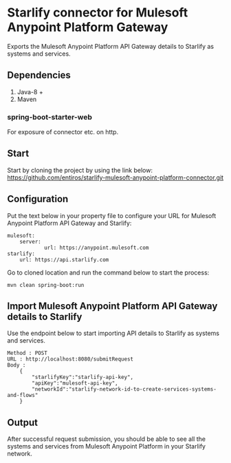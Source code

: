 # Starlify connector for Mulesoft Anypoint Platform Gateway
Exports the Mulesoft Anypoint Platform API Gateway details to Starlify as systems and services.

## Dependencies
1. Java-8 +
2. Maven

### spring-boot-starter-web
For exposure of connector etc. on http.

## Start
Start by cloning the project by using the link below:   
https://github.com/entiros/starlify-mulesoft-anypoint-platform-connector.git

## Configuration
Put the text below in your property file to configure your URL for Mulesoft Anypoint Platform API Gateway and Starlify:

```
mulesoft:
	server:
    		url: https://anypoint.mulesoft.com
starlify:
  	url: https://api.starlify.com
```

Go to cloned location and run the command below to start the process:

```
mvn clean spring-boot:run
```

## Import Mulesoft Anypoint Platform API Gateway details to Starlify
Use the endpoint below to start importing API details to Starlify as systems and services.
```
Method : POST
URL : http://localhost:8080/submitRequest
Body : 
	{
		"starlifyKey":"starlify-api-key",
		"apiKey":"mulesoft-api-key",
		"networkId":"starlify-network-id-to-create-services-systems-and-flows"
	}
```

## Output
After successful request submission, you should be able to see all the systems and services from Mulesoft Anypoint Platform in your Starlify network.
